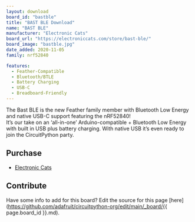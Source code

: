 ```yaml
---
layout: download
board_id: "bastble"
title: "BAST BLE Download"
name: "BAST BLE"
manufacturer: "Electronic Cats"
board_url: "https://electroniccats.com/store/bast-ble/"
board_image: "bastble.jpg"
date_added: 2020-11-05
family: nrf52840

features:
  - Feather-Compatible
  - Bluetooth/BTLE
  - Battery Charging
  - USB-C
  - Breadboard-Friendly
---
```


The Bast BLE is the new Feather family member with Bluetooth Low Energy and native USB-C support featuring the nRF52840!  
It’s our take on an ‘all-in-one’ Arduino-compatible + Bluetooth Low Energy with built in USB plus battery charging. 
With native USB it’s even ready to join the CircuitPython party.

## Purchase
* [Electronic Cats](https://electroniccats.com/store/bast-ble/)

## Contribute

Have some info to add for this board? Edit the source for this page [here](https://github.com/adafruit/circuitpython-org/edit/main/_board/{{ page.board_id }}.md).
